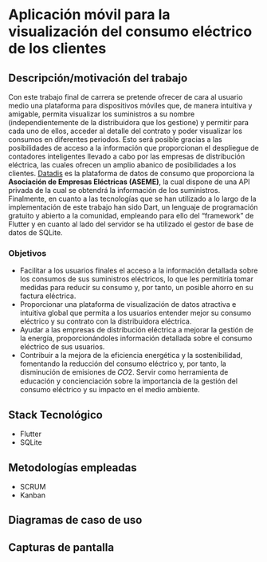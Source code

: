 # Aplicación móvil para la visualización del consumo eléctrico de los clientes

## Descripción/motivación del trabajo

Con este trabajo final de carrera se pretende ofrecer de cara al usuario medio una plataforma para dispositivos móviles que, de manera intuitiva y amigable, permita visualizar los suministros a su nombre (independientemente de la distribuidora que los gestione) y permitir para cada uno de ellos, acceder al detalle del contrato y poder visualizar los consumos en diferentes periodos.
Esto será posible gracias a las posibilidades de acceso a la información que proporcionan el despliegue de contadores inteligentes llevado a cabo por las empresas de distribución eléctrica, las cuales ofrecen un amplio abanico de posibilidades a los clientes. [Datadis](https://www.datadis.es) es la plataforma de datos de consumo que proporciona la **Asociación de Empresas Eléctricas (ASEME)**, la cual dispone de una API privada de la cual se obtendrá la información de los suministros.
Finalmente, en cuanto a las tecnologías que se han utilizado a lo largo de la implementación de este trabajo han sido Dart, un lenguaje de programación gratuito y abierto a la comunidad, empleando para ello del “framework” de Flutter y en cuanto al lado del servidor se ha utilizado el gestor de base de datos de SQLite.

### Objetivos
- Facilitar a los usuarios finales el acceso a la información detallada sobre los consumos de sus suministros eléctricos, lo que les permitiría tomar medidas para reducir su consumo y, por tanto, un posible ahorro en su factura eléctrica.
- Proporcionar una plataforma de visualización de datos atractiva e intuitiva global que permita a los usuarios entender mejor su consumo eléctrico y su contrato con la distribuidora eléctrica.
- Ayudar a las empresas de distribución eléctrica a mejorar la gestión de la energía, proporcionándoles información detallada sobre el consumo eléctrico de sus usuarios.
- Contribuir a la mejora de la eficiencia energética y la sostenibilidad, fomentando la reducción del consumo eléctrico y, por tanto, la disminución de emisiones de 𝐶𝑂2.
Servir como herramienta de educación y concienciación sobre la importancia de la gestión del consumo eléctrico y su impacto en el medio ambiente.

## Stack Tecnológico
- Flutter
- SQLite

## Metodologías empleadas
- SCRUM
- Kanban

## Diagramas de caso de uso


## Capturas de pantalla
